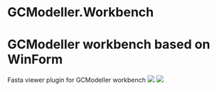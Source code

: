# GCModeller.Workbench
GCModeller workbench based on WinForm
=======================================
Fasta viewer plugin for GCModeller workbench
![](https://raw.githubusercontent.com/SMRUCC/GCModeller.Workbench/master/IDE_PlugIns/sequence_viewer.png)
![](https://raw.githubusercontent.com/SMRUCC/GCModeller.Workbench/master/IDE_PlugIns/logo_viewer.png)
